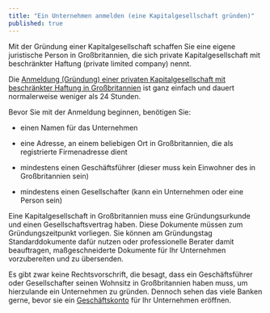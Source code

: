 ```yaml
---
title: "Ein Unternehmen anmelden (eine Kapitalgesellschaft gründen)"
published: true
---
```


Mit der Gründung einer Kapitalgesellschaft schaffen Sie eine eigene juristische Person in Großbritannien, die sich private Kapitalgesellschaft mit beschränkter Haftung (private limited company) nennt.

Die [Anmeldung (Gründung) einer privaten Kapitalgesellschaft mit beschränkter Haftung in Großbritannien](https://www.gov.uk/register-a-company-online) ist ganz einfach und dauert normalerweise weniger als 24 Stunden.

Bevor Sie mit der Anmeldung beginnen, benötigen Sie:

- einen Namen für das Unternehmen

- eine Adresse, an einem beliebigen Ort in Großbritannien, die als registrierte Firmenadresse dient

- mindestens einen Geschäftsführer (dieser muss kein Einwohner des in Großbritannien sein)

- mindestens einen Gesellschafter (kann ein Unternehmen oder eine Person sein)

Eine Kapitalgesellschaft in Großbritannien muss eine Gründungsurkunde und einen Gesellschaftsvertrag haben. Diese Dokumente müssen zum Gründungszeitpunkt vorliegen. Sie können am Gründungstag Standarddokumente dafür nutzen oder professionelle Berater damit beauftragen, maßgeschneiderte Dokumente für Ihr Unternehmen vorzubereiten und zu übersenden.

Es gibt zwar keine Rechtsvorschrift, die besagt, dass ein Geschäftsführer oder Gesellschafter seinen Wohnsitz in Großbritannien haben muss, um hierzulande ein Unternehmen zu gründen. Dennoch sehen das viele Banken gerne, bevor sie ein [Geschäftskonto](https://invest.great.gov.uk/de/setup-guide/open-a-business-account/) für Ihr Unternehmen eröffnen.
